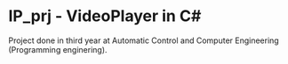 # IP_prj - VideoPlayer in C#
Project done in third year at Automatic Control and Computer Engineering (Programming enginering).
